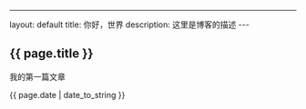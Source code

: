 ---
layout: default
title: 你好，世界
description: 这里是博客的描述
---　

<h2>{{ page.title }}</h2>
<p>我的第一篇文章</p>
<p>{{ page.date | date_to_string }}</p>